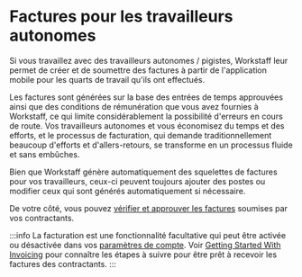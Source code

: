 # Factures pour les travailleurs autonomes

Si vous travaillez avec des travailleurs autonomes / pigistes, Workstaff leur permet de créer et de soumettre des factures à partir de l'application mobile pour les quarts de travail qu'ils ont effectués.

Les factures sont générées sur la base des entrées de temps approuvées ainsi que des conditions de rémunération que vous avez fournies à Workstaff, ce qui limite considérablement la possibilité d'erreurs en cours de route. Vos travailleurs autonomes et vous économisez du temps et des efforts, et le processus de facturation, qui demande traditionnellement beaucoup d'efforts et d'allers-retours, se transforme en un processus fluide et sans embûches.

Bien que Workstaff génère automatiquement des squelettes de factures pour vos travailleurs, ceux-ci peuvent toujours ajouter des postes ou modifier ceux qui sont générés automatiquement si nécessaire.

De votre côté, vous pouvez [vérifier et approuver les factures](workflow.md) soumises par vos contractants.

:::info
La facturation est une fonctionnalité facultative qui peut être activée ou désactivée dans vos [paramètres de compte](../customize/account.md#Factures). Voir [Getting Started With Invoicing](./start.md) pour connaître les étapes à suivre pour être prêt à recevoir les factures des contractants.
:::
